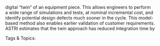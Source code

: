 digital “twin” of an equipment piece. This allows engineers to perform  
a wide range of simulations and tests, at nominal incremental cost, and 
identify potential design defects much sooner in the cycle. This model-
based method also enables earlier validation of customer requirements.
ASTRI estimates that the twin approach has reduced integration time by 

   Tags & Topics:
   